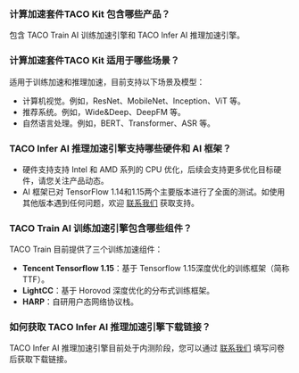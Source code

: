 
[](id:Q1)
### 计算加速套件TACO Kit 包含哪些产品？
包含 TACO Train AI 训练加速引擎和 TACO Infer AI 推理加速引擎。


[](id:Q2)
### 计算加速套件TACO Kit 适用于哪些场景？

适用于训练加速和推理加速，目前支持以下场景及模型：
- 计算机视觉。例如，ResNet、MobileNet、Inception、ViT 等。
- 推荐系统。例如，Wide&Deep、DeepFM 等。
- 自然语言处理。例如，BERT、Transformer、ASR 等。

[](id:Q3)
### TACO Infer AI 推理加速引擎支持哪些硬件和 AI 框架？
- 硬件支持支持 Intel 和 AMD 系列的 CPU 优化，后续会支持更多优化目标硬件，请您关注产品动态。
- AI 框架已对 TensorFlow 1.14和1.15两个主要版本进行了全面的测试。如使用其他版本遇到任何问题，欢迎 [联系我们](https://cloud.tencent.com/document/product/1573/74094) 获取支持。


[](id:Q4)
### TACO Train AI 训练加速引擎包含哪些组件？

TACO Train 目前提供了三个训练加速组件：

- **Tencent Tensorflow 1.15**：基于 Tensorflow 1.15深度优化的训练框架（简称 TTF）。
- **LightCC**：基于 Horovod 深度优化的分布式训练框架。
- **HARP**：自研用户态网络协议栈。  


[](id:Q5)
### 如何获取 TACO Infer AI 推理加速引擎下载链接？

TACO Infer AI 推理加速引擎目前处于内测阶段，您可以通过 [联系我们](https://cloud.tencent.com/document/product/1573/74094) 填写问卷后获取下载链接。
